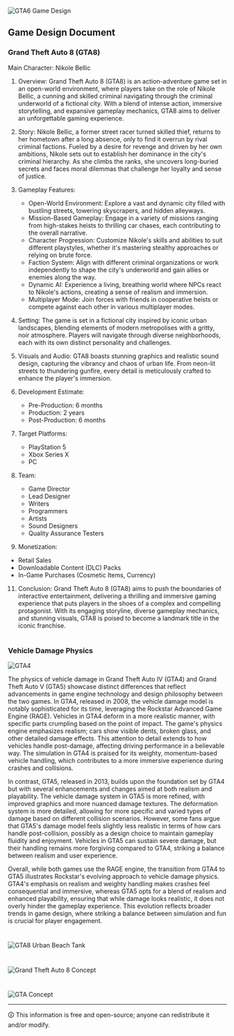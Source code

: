 ![GTA6 Game Design](https://github.com/user-attachments/assets/a092d399-9801-4064-b7c0-6f4317b57395)

## Game Design Document
### Grand Theft Auto 8 (GTA8)

Main Character: Nikole Bellic

1. Overview:
   Grand Theft Auto 8 (GTA8) is an action-adventure game set in an open-world environment, where players take on the role of Nikole Bellic, a cunning and skilled criminal navigating through the criminal underworld of a fictional city. With a blend of intense action, immersive storytelling, and expansive gameplay mechanics, GTA8 aims to deliver an unforgettable gaming experience.

2. Story:
   Nikole Bellic, a former street racer turned skilled thief, returns to her hometown after a long absence, only to find it overrun by rival criminal factions. Fueled by a desire for revenge and driven by her own ambitions, Nikole sets out to establish her dominance in the city's criminal hierarchy. As she climbs the ranks, she uncovers long-buried secrets and faces moral dilemmas that challenge her loyalty and sense of justice.

3. Gameplay Features:
   - Open-World Environment: Explore a vast and dynamic city filled with bustling streets, towering skyscrapers, and hidden alleyways.
   - Mission-Based Gameplay: Engage in a variety of missions ranging from high-stakes heists to thrilling car chases, each contributing to the overall narrative.
   - Character Progression: Customize Nikole's skills and abilities to suit different playstyles, whether it's mastering stealthy approaches or relying on brute force.
   - Faction System: Align with different criminal organizations or work independently to shape the city's underworld and gain allies or enemies along the way.
   - Dynamic AI: Experience a living, breathing world where NPCs react to Nikole's actions, creating a sense of realism and immersion.
   - Multiplayer Mode: Join forces with friends in cooperative heists or compete against each other in various multiplayer modes.

4. Setting:
   The game is set in a fictional city inspired by iconic urban landscapes, blending elements of modern metropolises with a gritty, noir atmosphere. Players will navigate through diverse neighborhoods, each with its own distinct personality and challenges.

6. Visuals and Audio:
   GTA8 boasts stunning graphics and realistic sound design, capturing the vibrancy and chaos of urban life. From neon-lit streets to thundering gunfire, every detail is meticulously crafted to enhance the player's immersion.

7. Development Estimate:
   - Pre-Production: 6 months
   - Production: 2 years
   - Post-Production: 6 months

8. Target Platforms:
   - PlayStation 5
   - Xbox Series X
   - PC

9. Team:
   - Game Director
   - Lead Designer
   - Writers
   - Programmers
   - Artists
   - Sound Designers
   - Quality Assurance Testers

10. Monetization:
   - Retail Sales
   - Downloadable Content (DLC) Packs
   - In-Game Purchases (Cosmetic Items, Currency)

11. Conclusion:
    Grand Theft Auto 8 (GTA8) aims to push the boundaries of interactive entertainment, delivering a thrilling and immersive gaming experience that puts players in the shoes of a complex and compelling protagonist. With its engaging storyline, diverse gameplay mechanics, and stunning visuals, GTA8 is poised to become a landmark title in the iconic franchise.

#
### Vehicle Damage Physics

![GTA4](https://github.com/user-attachments/assets/86c88c49-3ee7-41cc-bd7f-2e0b09353594)

The physics of vehicle damage in Grand Theft Auto IV (GTA4) and Grand Theft Auto V (GTA5) showcase distinct differences that reflect advancements in game engine technology and design philosophy between the two games. In GTA4, released in 2008, the vehicle damage model is notably sophisticated for its time, leveraging the Rockstar Advanced Game Engine (RAGE). Vehicles in GTA4 deform in a more realistic manner, with specific parts crumpling based on the point of impact. The game's physics engine emphasizes realism; cars show visible dents, broken glass, and other detailed damage effects. This attention to detail extends to how vehicles handle post-damage, affecting driving performance in a believable way. The simulation in GTA4 is praised for its weighty, momentum-based vehicle handling, which contributes to a more immersive experience during crashes and collisions.

In contrast, GTA5, released in 2013, builds upon the foundation set by GTA4 but with several enhancements and changes aimed at both realism and playability. The vehicle damage system in GTA5 is more refined, with improved graphics and more nuanced damage textures. The deformation system is more detailed, allowing for more specific and varied types of damage based on different collision scenarios. However, some fans argue that GTA5's damage model feels slightly less realistic in terms of how cars handle post-collision, possibly as a design choice to maintain gameplay fluidity and enjoyment. Vehicles in GTA5 can sustain severe damage, but their handling remains more forgiving compared to GTA4, striking a balance between realism and user experience.

Overall, while both games use the RAGE engine, the transition from GTA4 to GTA5 illustrates Rockstar's evolving approach to vehicle damage physics. GTA4's emphasis on realism and weighty handling makes crashes feel consequential and immersive, whereas GTA5 opts for a blend of realism and enhanced playability, ensuring that while damage looks realistic, it does not overly hinder the gameplay experience. This evolution reflects broader trends in game design, where striking a balance between simulation and fun is crucial for player engagement.

#

![GTA8 Urban Beach Tank](https://github.com/sourceduty/Grand_Theft_Auto_8/assets/123030236/e030dbca-ef8d-4438-82b7-9e3c41003a3b)

#

![Grand Theft Auto 8 Concept](https://github.com/sourceduty/Grand_Theft_Auto_8/assets/123030236/80840018-cef0-4ae1-b8d1-4998a0bf62cd)

#

![GTA Concept](https://github.com/user-attachments/assets/30490dbc-af9b-4b36-8515-58bb7cb2f3ae)

***
🛈 This information is free and open-source; anyone can redistribute it and/or modify.

